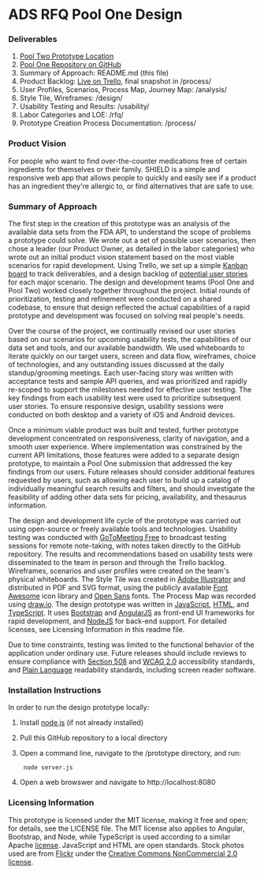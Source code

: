 ﻿# ADS RFQ Pool One Design

### Deliverables
1. [Pool Two Prototype Location](https://ads-design-prototype.herokuapp.com)
2. [Pool One Repository on GitHub](https://github.com/PyramidSystemsInc/ADS-Design)
3. Summary of Approach: README.md (this file)
4. Product Backlog: [Live on Trello](https://trello.com/b/S1uBdwEg/product-backlog), final snapshot in /process/
5. User Profiles, Scenarios, Process Map, Journey Map: /analysis/
6. Style Tile, Wireframes: /design/
7. Usability Testing and Results: /usability/
8. Labor Categories and LOE: /rfq/
9. Prototype Creation Process Documentation: /process/

### Product Vision
For people who want to find over-the-counter medications free of certain ingredients for themselves or their family. SHIELD is a simple and responsive web app that allows people to quickly and easily see if a product has an ingredient they're allergic to, or find alternatives that are safe to use.

### Summary of Approach
The first step in the creation of this prototype was an analysis of the available data sets from the FDA API, to understand the scope of problems a prototype could solve. We wrote out a set of possible user scenarios, then chose a leader (our Product Owner, as detailed in the labor categories) who wrote out an initial product vision statement based on the most viable scenarios for rapid development. Using Trello, we set up a simple [Kanban board](https://trello.com/b/S1uBdwEg/product-backlog) to track deliverables, and a design backlog of [potential user stories](https://trello.com/b/KcsLZZtj/product-roadmap) for each major scenario. The design and development teams (Pool One and Pool Two) worked closely together throughout the project. Initial rounds of prioritization, testing and refinement were conducted on a shared codebase, to ensure that design reflected the actual capabilities of a rapid prototype and development was focused on solving real people's needs.

Over the course of the project, we continually revised our user stories based on our scenarios for upcoming usability tests, the capabilities of our data set and tools, and our available bandwidth. We used whiteboards to iterate quickly on our target users, screen and data flow, wireframes, choice of technologies, and any outstanding issues discussed at the daily standup/grooming meetings. Each user-facing story was written with acceptance tests and sample API queries, and was prioritized and rapidly re-scoped to support the milestones needed for effective user testing. The key findings from each usability test were used to prioritize subsequent user stories. To ensure responsive design, usability sessions were conducted on both desktop and a variety of iOS and Android devices.

Once a minimum viable product was built and tested, further prototype development concentrated on responsiveness, clarity of navigation, and a smooth user experience. Where implementation was constrained by the current API limitations, those features were added to a separate design prototype, to maintain a Pool One submission that addressed the key findings from our users. Future releases should consider additional features requested by users, such as allowing each user to build up a catalog of individually meaningful search results and filters, and should investigate the feasibility of adding other data sets for pricing, availability, and thesaurus information.

The design and development life cycle of the prototype was carried out using open-source or freely available tools and technologies. Usability testing was conducted with [GoToMeeting Free](http://free.gotomeeting.com) to broadcast testing sessions for remote note-taking, with notes taken directly to the GitHub repository. The results and recommendations based on usability tests were disseminated to the team in person and through the Trello backlog. Wireframes, scenarios and user profiles were created on the team's physical whiteboards. The Style Tile was created in [Adobe Illustrator](http://www.adobe.com/illustrator/) and distributed in PDF and SVG format, using the publicly available [Font Awesome](http://fortawesome.github.io/Font-Awesome/) icon library and [Open Sans](https://www.google.com/fonts#UsePlace:use/Collection:Open+Sans) fonts. The Process Map was recorded using [draw.io](https://www.draw.io/). The design prototype was written in [JavaScript](https://en.wikipedia.org/wiki/JavaScript), [HTML](https://en.wikipedia.org/wiki/HTML), and [TypeScript](http://www.typescriptlang.org/). It uses  [Bootstrap](http://getbootstrap.com) and [AngularJS](http://angularjs.org/) as front-end UI frameworks for rapid development, and [NodeJS](https://nodejs.org/) for back-end support. For detailed licenses, see Licensing Information in this readme file.

Due to time constraints, testing was limited to the functional behavior of the application under ordinary use. Future releases should include reviews to ensure compliance with [Section 508](http://www.section508.gov/section-508-standards-guide#Web) and [WCAG 2.0](http://www.w3.org/TR/WCAG20/#guidelines) accessibility standards, and [Plain Language](http://www.plainlanguage.gov/howto/quickreference/weblist.cfm) readability standards, including screen reader software.

### Installation Instructions
In order to run the design prototype locally:

1. Install [node.js](https://nodejs.org) (if not already installed)
2. Pull this GitHub repository to a local directory 
3. Open a command line, navigate to the /prototype directory, and run:

        node server.js
4. Open a web browswer and navigate to http://localhost:8080

### Licensing Information

This prototype is licensed under the MIT license, making it free and open; for details, see the LICENSE file. The MIT license also applies to Angular, Bootstrap, and Node, while TypeScript is used according to a similar Apache [license](https://github.com/Microsoft/TypeScript/blob/master/LICENSE.txt). JavaScript and HTML are open standards. Stock photos used are from [Flickr](http://www.flickr.com) under the [Creative Commons NonCommercial 2.0 license](https://creativecommons.org/licenses/by-nc/2.0/legalcode).
